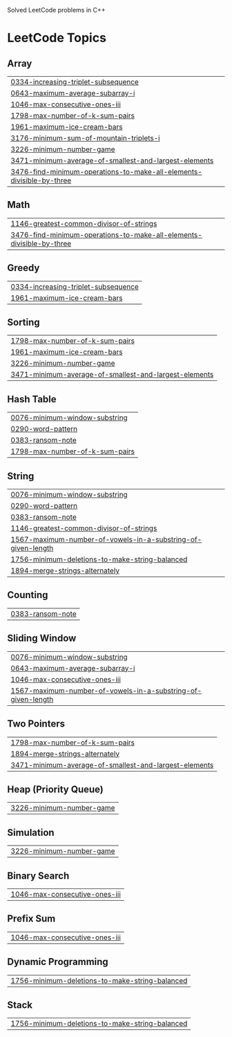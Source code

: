 Solved LeetCode problems in C++

<!---LeetCode Topics Start-->
# LeetCode Topics
## Array
|  |
| ------- |
| [0334-increasing-triplet-subsequence](https://github.com/Ankith-SR/LeetCode/tree/master/0334-increasing-triplet-subsequence) |
| [0643-maximum-average-subarray-i](https://github.com/Ankith-SR/LeetCode/tree/master/0643-maximum-average-subarray-i) |
| [1046-max-consecutive-ones-iii](https://github.com/Ankith-SR/LeetCode/tree/master/1046-max-consecutive-ones-iii) |
| [1798-max-number-of-k-sum-pairs](https://github.com/Ankith-SR/LeetCode/tree/master/1798-max-number-of-k-sum-pairs) |
| [1961-maximum-ice-cream-bars](https://github.com/Ankith-SR/LeetCode/tree/master/1961-maximum-ice-cream-bars) |
| [3176-minimum-sum-of-mountain-triplets-i](https://github.com/Ankith-SR/LeetCode/tree/master/3176-minimum-sum-of-mountain-triplets-i) |
| [3226-minimum-number-game](https://github.com/Ankith-SR/LeetCode/tree/master/3226-minimum-number-game) |
| [3471-minimum-average-of-smallest-and-largest-elements](https://github.com/Ankith-SR/LeetCode/tree/master/3471-minimum-average-of-smallest-and-largest-elements) |
| [3476-find-minimum-operations-to-make-all-elements-divisible-by-three](https://github.com/Ankith-SR/LeetCode/tree/master/3476-find-minimum-operations-to-make-all-elements-divisible-by-three) |
## Math
|  |
| ------- |
| [1146-greatest-common-divisor-of-strings](https://github.com/Ankith-SR/LeetCode/tree/master/1146-greatest-common-divisor-of-strings) |
| [3476-find-minimum-operations-to-make-all-elements-divisible-by-three](https://github.com/Ankith-SR/LeetCode/tree/master/3476-find-minimum-operations-to-make-all-elements-divisible-by-three) |
## Greedy
|  |
| ------- |
| [0334-increasing-triplet-subsequence](https://github.com/Ankith-SR/LeetCode/tree/master/0334-increasing-triplet-subsequence) |
| [1961-maximum-ice-cream-bars](https://github.com/Ankith-SR/LeetCode/tree/master/1961-maximum-ice-cream-bars) |
## Sorting
|  |
| ------- |
| [1798-max-number-of-k-sum-pairs](https://github.com/Ankith-SR/LeetCode/tree/master/1798-max-number-of-k-sum-pairs) |
| [1961-maximum-ice-cream-bars](https://github.com/Ankith-SR/LeetCode/tree/master/1961-maximum-ice-cream-bars) |
| [3226-minimum-number-game](https://github.com/Ankith-SR/LeetCode/tree/master/3226-minimum-number-game) |
| [3471-minimum-average-of-smallest-and-largest-elements](https://github.com/Ankith-SR/LeetCode/tree/master/3471-minimum-average-of-smallest-and-largest-elements) |
## Hash Table
|  |
| ------- |
| [0076-minimum-window-substring](https://github.com/Ankith-SR/LeetCode/tree/master/0076-minimum-window-substring) |
| [0290-word-pattern](https://github.com/Ankith-SR/LeetCode/tree/master/0290-word-pattern) |
| [0383-ransom-note](https://github.com/Ankith-SR/LeetCode/tree/master/0383-ransom-note) |
| [1798-max-number-of-k-sum-pairs](https://github.com/Ankith-SR/LeetCode/tree/master/1798-max-number-of-k-sum-pairs) |
## String
|  |
| ------- |
| [0076-minimum-window-substring](https://github.com/Ankith-SR/LeetCode/tree/master/0076-minimum-window-substring) |
| [0290-word-pattern](https://github.com/Ankith-SR/LeetCode/tree/master/0290-word-pattern) |
| [0383-ransom-note](https://github.com/Ankith-SR/LeetCode/tree/master/0383-ransom-note) |
| [1146-greatest-common-divisor-of-strings](https://github.com/Ankith-SR/LeetCode/tree/master/1146-greatest-common-divisor-of-strings) |
| [1567-maximum-number-of-vowels-in-a-substring-of-given-length](https://github.com/Ankith-SR/LeetCode/tree/master/1567-maximum-number-of-vowels-in-a-substring-of-given-length) |
| [1756-minimum-deletions-to-make-string-balanced](https://github.com/Ankith-SR/LeetCode/tree/master/1756-minimum-deletions-to-make-string-balanced) |
| [1894-merge-strings-alternately](https://github.com/Ankith-SR/LeetCode/tree/master/1894-merge-strings-alternately) |
## Counting
|  |
| ------- |
| [0383-ransom-note](https://github.com/Ankith-SR/LeetCode/tree/master/0383-ransom-note) |
## Sliding Window
|  |
| ------- |
| [0076-minimum-window-substring](https://github.com/Ankith-SR/LeetCode/tree/master/0076-minimum-window-substring) |
| [0643-maximum-average-subarray-i](https://github.com/Ankith-SR/LeetCode/tree/master/0643-maximum-average-subarray-i) |
| [1046-max-consecutive-ones-iii](https://github.com/Ankith-SR/LeetCode/tree/master/1046-max-consecutive-ones-iii) |
| [1567-maximum-number-of-vowels-in-a-substring-of-given-length](https://github.com/Ankith-SR/LeetCode/tree/master/1567-maximum-number-of-vowels-in-a-substring-of-given-length) |
## Two Pointers
|  |
| ------- |
| [1798-max-number-of-k-sum-pairs](https://github.com/Ankith-SR/LeetCode/tree/master/1798-max-number-of-k-sum-pairs) |
| [1894-merge-strings-alternately](https://github.com/Ankith-SR/LeetCode/tree/master/1894-merge-strings-alternately) |
| [3471-minimum-average-of-smallest-and-largest-elements](https://github.com/Ankith-SR/LeetCode/tree/master/3471-minimum-average-of-smallest-and-largest-elements) |
## Heap (Priority Queue)
|  |
| ------- |
| [3226-minimum-number-game](https://github.com/Ankith-SR/LeetCode/tree/master/3226-minimum-number-game) |
## Simulation
|  |
| ------- |
| [3226-minimum-number-game](https://github.com/Ankith-SR/LeetCode/tree/master/3226-minimum-number-game) |
## Binary Search
|  |
| ------- |
| [1046-max-consecutive-ones-iii](https://github.com/Ankith-SR/LeetCode/tree/master/1046-max-consecutive-ones-iii) |
## Prefix Sum
|  |
| ------- |
| [1046-max-consecutive-ones-iii](https://github.com/Ankith-SR/LeetCode/tree/master/1046-max-consecutive-ones-iii) |
## Dynamic Programming
|  |
| ------- |
| [1756-minimum-deletions-to-make-string-balanced](https://github.com/Ankith-SR/LeetCode/tree/master/1756-minimum-deletions-to-make-string-balanced) |
## Stack
|  |
| ------- |
| [1756-minimum-deletions-to-make-string-balanced](https://github.com/Ankith-SR/LeetCode/tree/master/1756-minimum-deletions-to-make-string-balanced) |
<!---LeetCode Topics End-->